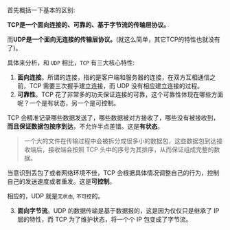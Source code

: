 首先概括一下基本的区别:

**TCP是一个面向连接的、可靠的、基于字节流的传输层协议。**

而**UDP是一个面向无连接的传输层协议。**(就这么简单，其它TCP的特性也就没有了)。

具体来分析，和 `UDP` 相比，`TCP` 有三大核心特性:

1.  **面向连接**。所谓的连接，指的是客户端和服务器的连接，在双方互相通信之前，TCP 需要三次握手建立连接，而 UDP 没有相应建立连接的过程。 
1.  **可靠性**。TCP 花了非常多的功夫保证连接的可靠，这个可靠性体现在哪些方面呢？一个是有状态，另一个是可控制。 

TCP 会精准记录哪些数据发送了，哪些数据被对方接收了，哪些没有被接收到，**而且保证数据包按序到达**，不允许半点差错。这是**有状态**。
> 一个大的文件在传输过程中会被拆分成很多小的数据包，这些数据包到达接收端后，接收端会按照 TCP 头中的序号为其排序，从而保证组成完整的数据。


当意识到丢包了或者网络环境不佳，TCP 会根据具体情况调整自己的行为，控制自己的发送速度或者重发。这是**可控制**。

相应的，UDP 就是`无状态`, `不可控`的。

3. **面向字节流**。UDP 的数据传输是基于数据报的，这是因为仅仅只是继承了 IP 层的特性，而 TCP 为了维护状态，将一个个 IP 包变成了字节流。
